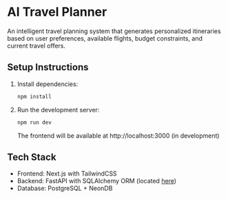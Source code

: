 # AI Travel Planner

An intelligent travel planning system that generates personalized itineraries based on user preferences, available flights, budget constraints, and current travel offers.

## Setup Instructions

1. Install dependencies:

   ```bash
   npm install
   ```

2. Run the development server:
   ```bash
   npm run dev
   ```
   The frontend will be available at http://localhost:3000 (in development)

## Tech Stack

- Frontend: Next.js with TailwindCSS
- Backend: FastAPI with SQLAlchemy ORM (located [here](https://github.com/davidgit3000/AI-Travel-Planner-backend))
- Database: PostgreSQL + NeonDB
